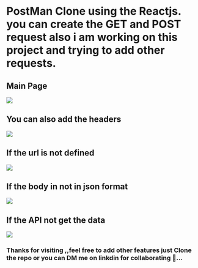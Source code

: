 <h1>PostMan Clone using the Reactjs. you can create the GET and POST request also i am working on this project and trying to add other requests.</h1>

 <h2>Main Page</h2>
  <img src="https://user-images.githubusercontent.com/77965216/205920235-8dd9275d-67ca-4b54-bcc6-73f9a792a2b5.png"/>

<h2>You can also add the headers </h2>
<img src="https://user-images.githubusercontent.com/77965216/205920651-781f09e8-a0b9-4e7a-a59f-1d50f576f24c.png"/>

<h2>If the url is not defined</h2>
<img src=="https://user-images.githubusercontent.com/77965216/205920917-94eef5e7-f1aa-4ec0-abe4-dcdd7d5eda76.png"/>

<h2>If the body in not in json format </h2>
<img src="https://user-images.githubusercontent.com/77965216/205921195-cd383b28-f08b-4780-b0aa-9ed94d32dea7.png"/>

<h2>If the API not get the data </h2>
<img src="https://user-images.githubusercontent.com/77965216/205921467-b08418fd-0366-4f83-a098-1187efdbcb0e.png"/>


<h3>Thanks for visiting ,,feel free to add other features just Clone the repo or you can DM me on linkdin for collaborating  👬...</h3>
